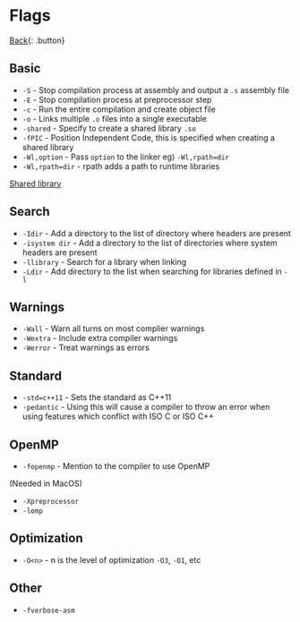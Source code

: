 # Flags

[Back](../../index.md#ccpp-compilers){: .button}

## Basic

- `-S` - Stop compilation process at assembly and output a `.s` assembly file
- `-E` - Stop compilation process at preprocessor step
- `-c` - Run the entire compilation and create object file
- `-o` - Links multiple `.o` files into a single executable
- `-shared` - Specify to create a shared library `.so`
- `-fPIC` - Position Independent Code, this is specified when creating a shared library
- `-Wl,option` - Pass `option` to the linker eg) `-Wl,rpath=dir`
- `-Wl,rpath=dir` - rpath adds a path to runtime libraries

[Shared library](./shared-library.md)

## Search

- `-Idir` - Add a directory to the list of directory where headers are present
- `-isystem dir` - Add a directory to the list of directories where system headers are present
- `-llibrary` - Search for a library when linking
- `-Ldir` - Add directory to the list when searching for libraries defined in `-l`

## Warnings

- `-Wall` - Warn all turns on most complier warnings
- `-Wextra` - Include extra compiler warnings
- `-Werror` - Treat warnings as errors

## Standard

- `-std=c++11` - Sets the standard as C++11
- `-pedantic` - Using this will cause a compiler to throw an error when using features which conflict with ISO C or ISO C++

## OpenMP

- `-fopenmp` - Mention to the compiler to use OpenMP

(Needed in MacOS)
- `-Xpreprocessor`
- `-lomp`

## Optimization

- `-O<n>` - n is the level of optimization `-O3`, `-O1`, etc


## Other

- `-fverbose-asm`


